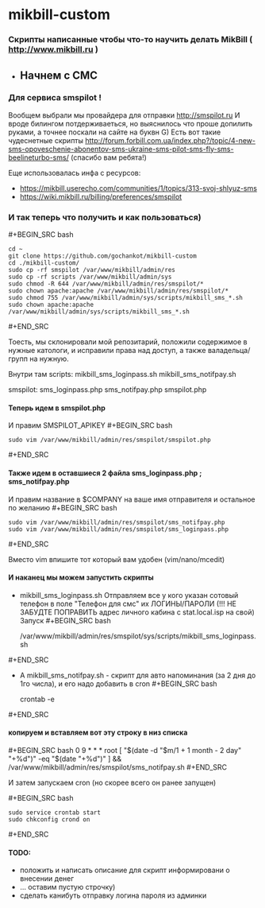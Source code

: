 # mikbill-custom
### Скрипты написанные чтобы что-то научить делать MikBill ( http://www.mikbill.ru )

* ## Начнем с СМС

### Для сервиса smspilot !

Вообщем выбрали мы провайдера для отправки http://smspilot.ru
И вроде билингом потдерживаеться, но выяснилось что проше допилить руками, а точнее поскали на сайте на буквн G)
Есть вот такие чудеснетные скрипты http://forum.forbill.com.ua/index.php?/topic/4-new-sms-opoveschenie-abonentov-sms-ukraine-sms-pilot-sms-fly-sms-beelineturbo-sms/ (спасибо вам ребята!) 

Еще использовалась инфа с ресурсов:
* https://mikbill.userecho.com/communities/1/topics/313-svoj-shlyuz-sms
* https://wiki.mikbill.ru/billing/preferences/smspilot

### И так теперь что получить и как пользоваться)

#+BEGIN_SRC bash

    cd ~
    git clone https://github.com/gochankot/mikbill-custom
    cd ./mikbill-custom/
    sudo cp -rf smspilot /var/www/mikbill/admin/res
    sudo cp -rf scripts /var/www/mikbill/admin/sys
    sudo chmod -R 644 /var/www/mikbill/admin/res/smspilot/*
    sudo chown apache:apache /var/www/mikbill/admin/res/smspilot/*
    sudo chmod 755 /var/www/mikbill/admin/sys/scripts/mikbill_sms_*.sh
    sudo chown apache:apache /var/www/mikbill/admin/sys/scripts/mikbill_sms_*.sh

#+END_SRC

Тоесть, мы склонировали мой репозитарий, положили содержимое в нужные катологи, и исправили права над доступ, а также валадельца/групп на нужную.

Внутри там
scripts:
mikbill_sms_loginpass.sh  mikbill_sms_notifpay.sh

smspilot:
sms_loginpass.php  sms_notifpay.php  smspilot.php

#### Теперь идем в smspilot.php
И правим SMSPILOT_APIKEY
#+BEGIN_SRC bash

    sudo vim /var/www/mikbill/admin/res/smspilot/smspilot.php

#+END_SRC

#### Также идем в оставшиеся 2 файла sms_loginpass.php ; sms_notifpay.php
И правим название в $COMPANY на ваше имя отправителя и остальное по желанию
#+BEGIN_SRC bash

    sudo vim /var/www/mikbill/admin/res/smspilot/sms_notifpay.php
    sudo vim /var/www/mikbill/admin/res/smspilot/sms_loginpass.php

#+END_SRC

Вместо vim впишите тот который вам удобен (vim/nano/mcedit)

#### И наканец мы можем запустить скрипты
* mikbill_sms_loginpass.sh Отправляем все у кого указан сотовый телефон в поле "Телефон для смс" их ЛОГИНЫ/ПАРОЛИ
(!!! НЕ ЗАБУДТЕ ПОПРАВИТЬ адрес личного кабина с stat.local.isp на свой)
Запуск
#+BEGIN_SRC bash

    /var/www/mikbill/admin/res/smspilot/sys/scripts/mikbill_sms_loginpass.sh

#+END_SRC

* А mikbill_sms_notifpay.sh - скрипт для авто напоминания (за 2 дня до 1го числа), и его надо добавить в cron
#+BEGIN_SRC bash

    crontab -e

#+END_SRC

#### копируем и вставляем вот эту строку в низ списка

#+BEGIN_SRC bash
    0 9 * * *  root [ "$(date -d "$m/1 + 1 month - 2 day" "+%d")" -eq "$(date "+%d")" ] && /var/www/mikbill/admin/res/smspilot/sms_notifpay.sh
#+END_SRC

И затем запускаем cron (но скорее всего он ранее запущен)

#+BEGIN_SRC bash

    sudo service crontab start
    sudo chkconfig crond on

#+END_SRC


#### TODO: 
* положить и написать описание для скрипт информировани о внесении денег
* ... оставим пустую строчку)
* сделать канибуть отправку логина пароля из админки
